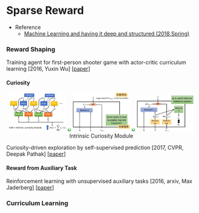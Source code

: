 # Sparse Reward

- Reference
  - [Machine Learning and having it deep and structured (2018,Spring)](http://speech.ee.ntu.edu.tw/~tlkagk/courses_MLDS18.html)
  
### Reward Shaping

Training agent for first-person shooter game with actor-critic curriculum learning \[2016, Yuxin Wu\] \[[paper](https://openreview.net/pdf?id=Hk3mPK5gg)\]

#### Curiosity

<div align=center>
  <img src="https://github.com/YunlianMoon/AILibrary/blob/master/ReinforcementLearning/images/curiosity_1.png" width="30%" />
  <img src="https://github.com/YunlianMoon/AILibrary/blob/master/DeepLearning/Attention/images/arrow.jpg" width="2%" />
  <img src="https://github.com/YunlianMoon/AILibrary/blob/master/ReinforcementLearning/images/curiosity_2.png" width="30%" />
  <img src="https://github.com/YunlianMoon/AILibrary/blob/master/DeepLearning/Attention/images/arrow.jpg" width="2%" />
  <img src="https://github.com/YunlianMoon/AILibrary/blob/master/ReinforcementLearning/images/curiosity_3.png" width="30%" /><br/>
  Intrinsic Curiosity Module
</div>

Curiosity-driven exploration by self-supervised prediction \[2017, CVPR, Deepak Pathak\] \[[paper](http://openaccess.thecvf.com/content_cvpr_2017_workshops/w5/papers/Pathak_Curiosity-Driven_Exploration_by_CVPR_2017_paper.pdf)\]

#### Reward from Auxiliary Task 

Reinforcement learning with unsupervised auxiliary tasks \[2016, arxiv, Max Jaderberg\] \[[paper](https://arxiv.org/pdf/1611.05397.pdf)\]

### Curriculum Learning


